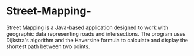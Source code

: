 # Street-Mapping-
Street Mapping is a Java-based application designed to work with geographic data representing roads and intersections. The program uses Dijkstra's algorithm and the Haversine formula to calculate and display the shortest path between two points.
